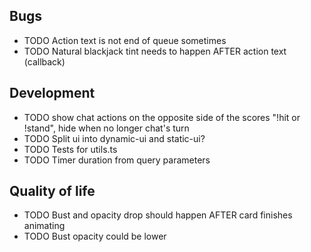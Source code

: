 ## Bugs

- TODO Action text is not end of queue sometimes
- TODO Natural blackjack tint needs to happen AFTER action text (callback)

## Development

- TODO show chat actions on the opposite side of the scores "!hit or !stand", hide when no longer chat's turn
- TODO Split ui into dynamic-ui and static-ui?
- TODO Tests for utils.ts
- TODO Timer duration from query parameters

## Quality of life

- TODO Bust and opacity drop should happen AFTER card finishes animating
- TODO Bust opacity could be lower
